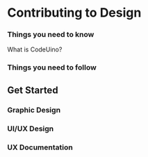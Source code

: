 # Contributing to Design

### Things you need to know

What is CodeUino?



### Things you need to follow



## Get Started

### Graphic Design



### UI/UX Design



### UX Documentation





